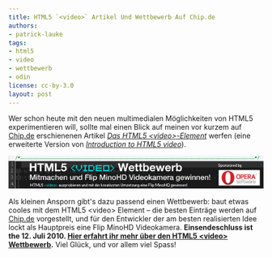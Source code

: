 ```yaml
---
title: HTML5 `<video>` Artikel Und Wettbewerb Auf Chip.de
authors:
- patrick-lauke
tags:
- html5
- video
- wettbewerb
- odin
license: cc-by-3.0
layout: post
---
```


<p>Wer schon heute mit den neuen multimedialen Möglichkeiten von HTML5 experimentieren will, sollte mal einen Blick auf meinen vor kurzem auf <a href="http://chip.de">Chip.de</a> erschienenen Artikel <a href="http://www.chip.de/artikel/Workshop-Das-HTML5-video-Element_43464179.html"><cite>Das HTML5 &lt;video&gt;-Element</cite></a> werfen (eine erweiterte Version von <a href="http://dev.opera.com/articles/view/introduction-html5-video/"><cite>Introduction to HTML5 video</cite></a>).</p>

<p><a href="http://forum.chip.de/html-css-javascript/html5-video-wettbewerb-mitmachen-flip-minohd-videokamera-gewinnen-1397961.html"><img src="/blog/html5-video-artikel-und-wettbewerb-auf-chip-de/html5-video-wettbewerb.png" alt="HTML5 &amp;lt;video&amp;gt; Wettbewerb – Mitmachen und Flip MinoHD Videokamera gewinnen! HTML5  &amp;lt;video&amp;gt; ausprobieren und mit der kreativsten Umsetzung eine Flip MinoHD gewinnen! Sponsored by Opera Software" /></a></p>

<p>Als kleinen Ansporn gibt&#39;s dazu passend einen Wettbewerb: baut etwas cooles mit dem HTML5 &lt;video&gt; Element – die besten Einträge werden auf <a href="http://chip.de">Chip.de</a> vorgestellt, und für den Entwickler der am besten realisierten Idee lockt als Hauptpreis eine Flip MinoHD Videokamera. <strong>Einsendeschluss ist the 12. Juli 2010. <a href="http://forum.chip.de/html-css-javascript/html5-video-wettbewerb-mitmachen-flip-minohd-videokamera-gewinnen-1397961.html">Hier erfahrt ihr mehr über den HTML5 &lt;video&gt; Wettbewerb</a>.</strong> Viel Glück, und vor allem viel Spass!</p>
